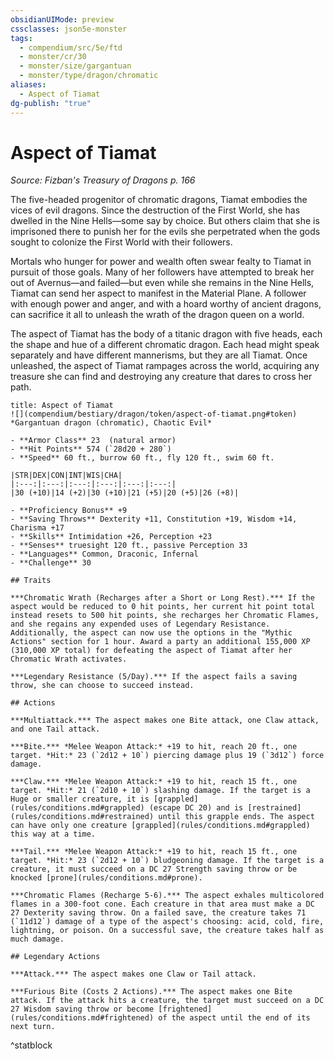 ```yaml
---
obsidianUIMode: preview
cssclasses: json5e-monster
tags:
  - compendium/src/5e/ftd
  - monster/cr/30
  - monster/size/gargantuan
  - monster/type/dragon/chromatic
aliases:
  - Aspect of Tiamat
dg-publish: "true"
---
```

# Aspect of Tiamat
*Source: Fizban's Treasury of Dragons p. 166*  

The five-headed progenitor of chromatic dragons, Tiamat embodies the vices of evil dragons. Since the destruction of the First World, she has dwelled in the Nine Hells—some say by choice. But others claim that she is imprisoned there to punish her for the evils she perpetrated when the gods sought to colonize the First World with their followers.

Mortals who hunger for power and wealth often swear fealty to Tiamat in pursuit of those goals. Many of her followers have attempted to break her out of Avernus—and failed—but even while she remains in the Nine Hells, Tiamat can send her aspect to manifest in the Material Plane. A follower with enough power and anger, and with a hoard worthy of ancient dragons, can sacrifice it all to unleash the wrath of the dragon queen on a world.

The aspect of Tiamat has the body of a titanic dragon with five heads, each the shape and hue of a different chromatic dragon. Each head might speak separately and have different mannerisms, but they are all Tiamat. Once unleashed, the aspect of Tiamat rampages across the world, acquiring any treasure she can find and destroying any creature that dares to cross her path.

```ad-statblock
title: Aspect of Tiamat
![](compendium/bestiary/dragon/token/aspect-of-tiamat.png#token)
*Gargantuan dragon (chromatic), Chaotic Evil*

- **Armor Class** 23  (natural armor)
- **Hit Points** 574 (`28d20 + 280`)
- **Speed** 60 ft., burrow 60 ft., fly 120 ft., swim 60 ft.

|STR|DEX|CON|INT|WIS|CHA|
|:---:|:---:|:---:|:---:|:---:|:---:|
|30 (+10)|14 (+2)|30 (+10)|21 (+5)|20 (+5)|26 (+8)|

- **Proficiency Bonus** +9
- **Saving Throws** Dexterity +11, Constitution +19, Wisdom +14, Charisma +17
- **Skills** Intimidation +26, Perception +23
- **Senses** truesight 120 ft., passive Perception 33
- **Languages** Common, Draconic, Infernal
- **Challenge** 30

## Traits

***Chromatic Wrath (Recharges after a Short or Long Rest).*** If the aspect would be reduced to 0 hit points, her current hit point total instead resets to 500 hit points, she recharges her Chromatic Flames, and she regains any expended uses of Legendary Resistance. Additionally, the aspect can now use the options in the "Mythic Actions" section for 1 hour. Award a party an additional 155,000 XP (310,000 XP total) for defeating the aspect of Tiamat after her Chromatic Wrath activates.

***Legendary Resistance (5/Day).*** If the aspect fails a saving throw, she can choose to succeed instead.

## Actions

***Multiattack.*** The aspect makes one Bite attack, one Claw attack, and one Tail attack.

***Bite.*** *Melee Weapon Attack:* +19 to hit, reach 20 ft., one target. *Hit:* 23 (`2d12 + 10`) piercing damage plus 19 (`3d12`) force damage.

***Claw.*** *Melee Weapon Attack:* +19 to hit, reach 15 ft., one target. *Hit:* 21 (`2d10 + 10`) slashing damage. If the target is a Huge or smaller creature, it is [grappled](rules/conditions.md#grappled) (escape DC 20) and is [restrained](rules/conditions.md#restrained) until this grapple ends. The aspect can have only one creature [grappled](rules/conditions.md#grappled) this way at a time.

***Tail.*** *Melee Weapon Attack:* +19 to hit, reach 15 ft., one target. *Hit:* 23 (`2d12 + 10`) bludgeoning damage. If the target is a creature, it must succeed on a DC 27 Strength saving throw or be knocked [prone](rules/conditions.md#prone).

***Chromatic Flames (Recharge 5-6).*** The aspect exhales multicolored flames in a 300-foot cone. Each creature in that area must make a DC 27 Dexterity saving throw. On a failed save, the creature takes 71 (`11d12`) damage of a type of the aspect's choosing: acid, cold, fire, lightning, or poison. On a successful save, the creature takes half as much damage.

## Legendary Actions

***Attack.*** The aspect makes one Claw or Tail attack.

***Furious Bite (Costs 2 Actions).*** The aspect makes one Bite attack. If the attack hits a creature, the target must succeed on a DC 27 Wisdom saving throw or become [frightened](rules/conditions.md#frightened) of the aspect until the end of its next turn.
```
^statblock